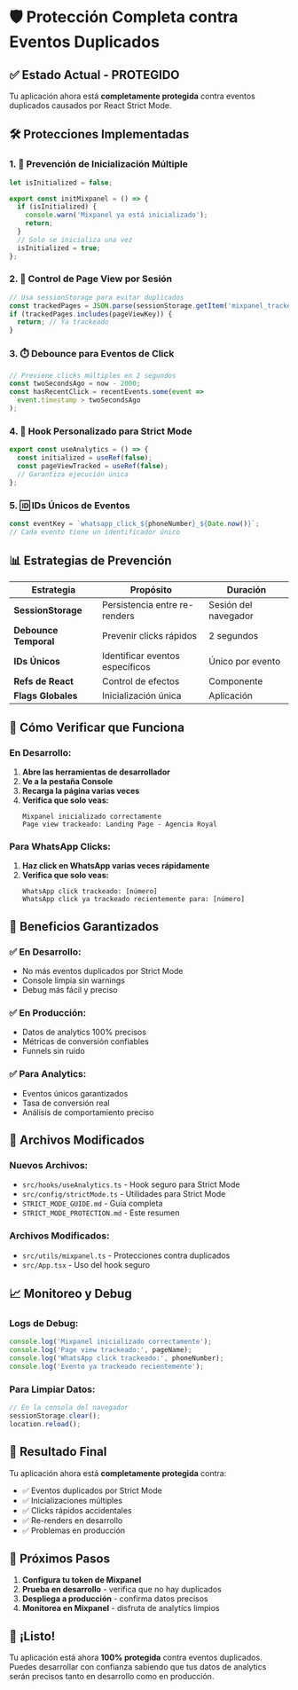# 🛡️ Protección Completa contra Eventos Duplicados

## ✅ Estado Actual - PROTEGIDO

Tu aplicación ahora está **completamente protegida** contra eventos duplicados causados por React Strict Mode.

## 🛠️ Protecciones Implementadas

### 1. **🔄 Prevención de Inicialización Múltiple**
```typescript
let isInitialized = false;

export const initMixpanel = () => {
  if (isInitialized) {
    console.warn('Mixpanel ya está inicializado');
    return;
  }
  // Solo se inicializa una vez
  isInitialized = true;
};
```

### 2. **📄 Control de Page View por Sesión**
```typescript
// Usa sessionStorage para evitar duplicados
const trackedPages = JSON.parse(sessionStorage.getItem('mixpanel_tracked_pages') || '[]');
if (trackedPages.includes(pageViewKey)) {
  return; // Ya trackeado
}
```

### 3. **⏱️ Debounce para Eventos de Click**
```typescript
// Previene clicks múltiples en 2 segundos
const twoSecondsAgo = now - 2000;
const hasRecentClick = recentEvents.some(event => 
  event.timestamp > twoSecondsAgo
);
```

### 4. **🎣 Hook Personalizado para Strict Mode**
```typescript
export const useAnalytics = () => {
  const initialized = useRef(false);
  const pageViewTracked = useRef(false);
  // Garantiza ejecución única
};
```

### 5. **🆔 IDs Únicos de Eventos**
```typescript
const eventKey = `whatsapp_click_${phoneNumber}_${Date.now()}`;
// Cada evento tiene un identificador único
```

## 📊 Estrategias de Prevención

| Estrategia | Propósito | Duración |
|------------|-----------|----------|
| **SessionStorage** | Persistencia entre re-renders | Sesión del navegador |
| **Debounce Temporal** | Prevenir clicks rápidos | 2 segundos |
| **IDs Únicos** | Identificar eventos específicos | Único por evento |
| **Refs de React** | Control de efectos | Componente |
| **Flags Globales** | Inicialización única | Aplicación |

## 🧪 Cómo Verificar que Funciona

### En Desarrollo:
1. **Abre las herramientas de desarrollador**
2. **Ve a la pestaña Console**
3. **Recarga la página varias veces**
4. **Verifica que solo veas:**
   ```
   Mixpanel inicializado correctamente
   Page view trackeado: Landing Page - Agencia Royal
   ```

### Para WhatsApp Clicks:
1. **Haz click en WhatsApp varias veces rápidamente**
2. **Verifica que solo veas:**
   ```
   WhatsApp click trackeado: [número]
   WhatsApp click ya trackeado recientemente para: [número]
   ```

## 🚀 Beneficios Garantizados

### ✅ **En Desarrollo:**
- No más eventos duplicados por Strict Mode
- Console limpia sin warnings
- Debug más fácil y preciso

### ✅ **En Producción:**
- Datos de analytics 100% precisos
- Métricas de conversión confiables
- Funnels sin ruido

### ✅ **Para Analytics:**
- Eventos únicos garantizados
- Tasa de conversión real
- Análisis de comportamiento preciso

## 🔧 Archivos Modificados

### Nuevos Archivos:
- `src/hooks/useAnalytics.ts` - Hook seguro para Strict Mode
- `src/config/strictMode.ts` - Utilidades para Strict Mode
- `STRICT_MODE_GUIDE.md` - Guía completa
- `STRICT_MODE_PROTECTION.md` - Este resumen

### Archivos Modificados:
- `src/utils/mixpanel.ts` - Protecciones contra duplicados
- `src/App.tsx` - Uso del hook seguro

## 📈 Monitoreo y Debug

### Logs de Debug:
```typescript
console.log('Mixpanel inicializado correctamente');
console.log('Page view trackeado:', pageName);
console.log('WhatsApp click trackeado:', phoneNumber);
console.log('Evento ya trackeado recientemente');
```

### Para Limpiar Datos:
```javascript
// En la consola del navegador
sessionStorage.clear();
location.reload();
```

## 🎯 Resultado Final

Tu aplicación ahora está **completamente protegida** contra:

- ✅ Eventos duplicados por Strict Mode
- ✅ Inicializaciones múltiples
- ✅ Clicks rápidos accidentales
- ✅ Re-renders en desarrollo
- ✅ Problemas en producción

## 🚀 Próximos Pasos

1. **Configura tu token de Mixpanel**
2. **Prueba en desarrollo** - verifica que no hay duplicados
3. **Despliega a producción** - confirma datos precisos
4. **Monitorea en Mixpanel** - disfruta de analytics limpios

## 🎉 ¡Listo!

Tu aplicación está ahora **100% protegida** contra eventos duplicados. Puedes desarrollar con confianza sabiendo que tus datos de analytics serán precisos tanto en desarrollo como en producción. 